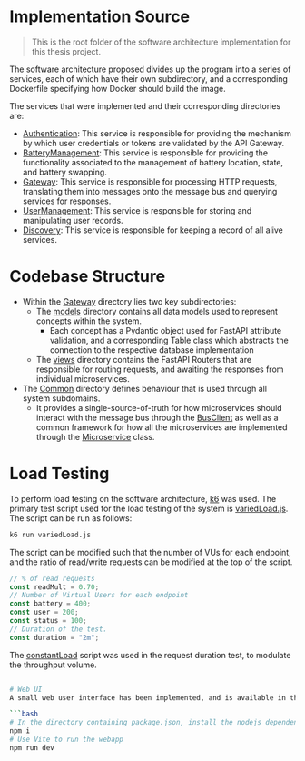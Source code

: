# Implementation Source
> This is the root folder of the software architecture implementation for this thesis project.

The software architecture proposed divides up the program into a series of services, 
each of which have their own subdirectory, and a corresponding Dockerfile specifying 
how Docker should build the image.

The services that were implemented and their corresponding directories are:
- [Authentication](./Authentication): This service is responsible for providing the mechanism by which user credentials or tokens are validated by the API Gateway.
- [BatteryManagement](./BatteryManagement): This service is responsible for providing the functionality associated to the management of battery location, state, and battery swapping.
- [Gateway](./Gateway): This service is responsible for processing HTTP requests, translating them into messages onto the message bus and querying services for responses.
- [UserManagement](./UserManagement): This service is responsible for storing and manipulating user records.
- [Discovery](./Disco): This service is responsible for keeping a record of all alive services.

# Codebase Structure
- Within the [Gateway](./Gateway) directory lies two key subdirectories:
  - The [models](./Gateway/models) directory contains all data models used to represent concepts within the system. 
    - Each concept has a Pydantic object used for FastAPI attribute validation, and a corresponding Table class which abstracts the connection to the respective database implementation
  - The [views](./Gateway/views) directory contains the FastAPI Routers that are responsible for routing requests, and awaiting the responses from individual microservices.
- The [Common](./Common) directory defines behaviour that is used through all system subdomains.
  - It provides a single-source-of-truth for how microservices should interact with the message bus through the [BusClient](./Common/BusClient.py) as well as a common framework for how all the microservices are implemented through the [Microservice](./Common/Microservice.py) class. 
# Load Testing
To perform load testing on the software architecture, [k6](https://k6.io/) was used. The primary test script used for
the load testing of the system is [variedLoad.js](./variedLoad.js). The script can be run as follows:

```bash
k6 run variedLoad.js
```

The script can be modified such that the number of VUs for each endpoint, and the ratio of read/write requests can 
be modified at the top of the script.

```js
// % of read requests
const readMult = 0.70;
// Number of Virtual Users for each endpoint
const battery = 400;
const user = 200;
const status = 100;
// Duration of the test.
const duration = "2m";
```

The [constantLoad](./constantLoad.js) script was used in the request duration test, to modulate the throughput volume.

```bash

# Web UI
A small web user interface has been implemented, and is available in the [web](./web) directory. To get started, install `npm` and run the following commands:

```bash
# In the directory containing package.json, install the nodejs dependencies
npm i 
# Use Vite to run the webapp
npm run dev
```


